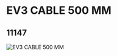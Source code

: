 # EV3 CABLE 500 MM
## 11147
![EV3 CABLE 500 MM](https://lc-www-live-s.legocdn.com/media/bricks/5/2/6178448.jpg)